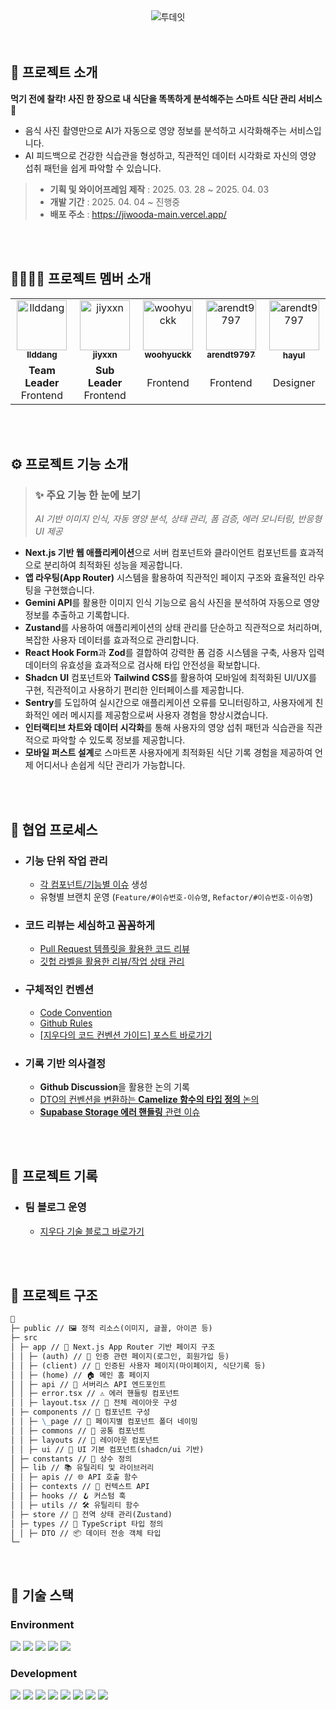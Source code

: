 <div align="center">
  <img alt="투데잇" src="https://github.com/user-attachments/assets/e6e42c1e-b10e-43fe-bdfd-9ba4535c10e0" />
</div>

<br>
<br>

## 💬 프로젝트 소개

**먹기 전에 찰칵! 사진 한 장으로 내 식단을 똑똑하게 분석해주는 스마트 식단 관리 서비스 🥙**
<br>

- 음식 사진 촬영만으로 AI가 자동으로 영양 정보를 분석하고 시각화해주는 서비스입니다.
- AI 피드백으로 건강한 식습관을 형성하고, 직관적인 데이터 시각화로 자신의 영양 섭취 패턴을 쉽게 파악할 수 있습니다.

> - **기획 및 와이어프레임 제작** : 2025. 03. 28 ~ 2025. 04. 03
> - **개발 기간** : 2025. 04. 04 ~ 진행중
> - **배포 주소** : https://jiwooda-main.vercel.app/

<br />
<br />

## 👩‍👩‍👧‍👧 프로젝트 멤버 소개

<table>
  <tbody>
    <tr>
      <td align="center">
        <a href="https://github.com/llddang">
        <img src="https://github.com/llddang.png" width="80" alt="llddang"/>
        <br />
        <sub><b>llddang</b></sub>
        </a>
        <br />
      </td>
      <td align="center">
        <a href="https://github.com/jiyxxn">
        <img src="https://github.com/jiyxxn.png" width="80" alt="jiyxxn"/>
        <br />
        <sub><b>jiyxxn</b></sub>
        </a>
        <br />
      </td>
      <td align="center">
        <a href="https://github.com/woohyuckk">
        <img src="https://github.com/woohyuckk.png" width="80" alt="woohyuckk"/>
        <br />
        <sub><b>woohyuckk</b></sub>
        </a>
        <br />
      </td>
      <td align="center">
        <a href="https://github.com/arendt9797">
        <img src="https://github.com/arendt9797.png" width="80" alt="arendt9797"/>
        <br />
        <sub><b>arendt9797</b></sub>
        </a>
        <br />
      </td>      
      <td align="center">
        <img src="https://github.com/user-attachments/assets/8a8cdbaa-d65c-442c-82d1-b316eaedbc1a" width="80" alt="arendt9797"/>
        <br />
        <sub><b>hayul</b></sub>
        <br />
      </td>        
    </tr>
    <tr>
      <td width="300px" align="center">
        <b>Team Leader</b>
        <br>Frontend
      </td>
      <td width="300px" align="center">
        <b>Sub Leader</b>
        <br>Frontend
      </td>
      <td width="300px" align="center">
        Frontend
      </td>
      <td width="300px" align="center">
        Frontend
      </td>
      <td width="300px" align="center">
        Designer
      </td>
    </tr>
  </tbody>
</table>

<br />
<br />

## ⚙ 프로젝트 기능 소개

> ### ✨ 주요 기능 한 눈에 보기
>
> _AI 기반 이미지 인식, 자동 영양 분석, 상태 관리, 폼 검증, 에러 모니터링, 반응형 UI 제공_

- **Next.js 기반 웹 애플리케이션**으로 서버 컴포넌트와 클라이언트 컴포넌트를 효과적으로 분리하여 최적화된 성능을 제공합니다.
- **앱 라우팅(App Router)** 시스템을 활용하여 직관적인 페이지 구조와 효율적인 라우팅을 구현했습니다.
- **Gemini API**를 활용한 이미지 인식 기능으로 음식 사진을 분석하여 자동으로 영양 정보를 추출하고 기록합니다.
- **Zustand**를 사용하여 애플리케이션의 상태 관리를 단순하고 직관적으로 처리하며, 복잡한 사용자 데이터를 효과적으로 관리합니다.
- **React Hook Form**과 **Zod**를 결합하여 강력한 폼 검증 시스템을 구축, 사용자 입력 데이터의 유효성을 효과적으로 검사해 타입 안전성을 확보합니다.
- **Shadcn UI** 컴포넌트와 **Tailwind CSS**를 활용하여 모바일에 최적화된 UI/UX를 구현, 직관적이고 사용하기 편리한 인터페이스를 제공합니다.
- **Sentry**를 도입하여 실시간으로 애플리케이션 오류를 모니터링하고, 사용자에게 친화적인 에러 메시지를 제공함으로써 사용자 경험을 향상시켰습니다.
- **인터랙티브 차트와 데이터 시각화**를 통해 사용자의 영양 섭취 패턴과 식습관을 직관적으로 파악할 수 있도록 정보를 제공합니다.
- **모바일 퍼스트 설계**로 스마트폰 사용자에게 최적화된 식단 기록 경험을 제공하여 언제 어디서나 손쉽게 식단 관리가 가능합니다.

<br />
<br />

## 🔗 협업 프로세스

- ### 기능 단위 작업 관리
  - [각 컴포넌트/기능별 이슈](https://github.com/llddang/todayeat/issues) 생성
  - 유형별 브랜치 운영 (`Feature/#이슈번호-이슈명`, `Refactor/#이슈번호-이슈명`)
- ### 코드 리뷰는 세심하고 꼼꼼하게
  - [Pull Request 템플릿을 활용한 코드 리뷰](https://github.com/llddang/todayeat/tree/develop/.github)
  - [깃헙 라벨을 활용한 리뷰/작업 상태 관리](https://github.com/llddang/todayeat/pulls?q=)
- ### 구체적인 컨벤션
  - [Code Convention](https://www.notion.so/teamsparta/Code-Convention-1c32dc3ef5148106bb1be6d18d482b0c)
  - [Github Rules](https://www.notion.so/teamsparta/Github-Rules-1c32dc3ef514812fac8dc7131fb6a190)
  - [[지우다의 코드 컨벤션 가이드] 포스트 바로가기](https://jiwooda.palms.blog/1-code-convention)
- ### 기록 기반 의사결정
  - **Github Discussion**을 활용한 논의 기록
  - [DTO의 컨벤션을 변환하는 **Camelize 함수의 타입 정의** 논의](https://github.com/llddang/todayeat/discussions/6)
  - [**Supabase Storage 에러 핸들링** 관련 이슈](https://github.com/llddang/todayeat/discussions/8)

<br><br>

## 💌 프로젝트 기록

- ### 팀 블로그 운영
  - [지우다 기술 블로그 바로가기](https://jiwooda.palms.blog/)

<br />
<br />

## 📁 프로젝트 구조

```markdown
📁
├─ public // 🖼 정적 리소스(이미지, 글꼴, 아이콘 등)
├─ src
│ ├─ app // 🧩 Next.js App Router 기반 페이지 구조
│ │ ├─ (auth) // 🔐 인증 관련 페이지(로그인, 회원가입 등)
│ │ ├─ (client) // 👤 인증된 사용자 페이지(마이페이지, 식단기록 등)
│ │ ├─ (home) // 🏠 메인 홈 페이지
│ │ ├─ api // 🚀 서버리스 API 엔드포인트
│ │ ├─ error.tsx // ⚠️ 에러 핸들링 컴포넌트
│ │ ├─ layout.tsx // 📐 전체 레이아웃 구성
│ ├─ components // 🧱 컴포넌트 구성
│ │ ├─ \_page // 📄 페이지별 컴포넌트 폴더 네이밍
│ │ ├─ commons // 🔄 공통 컴포넌트
│ │ ├─ layouts // 📏 레이아웃 컴포넌트
│ │ ├─ ui // 🎨 UI 기본 컴포넌트(shadcn/ui 기반)
│ ├─ constants // 📌 상수 정의
│ ├─ lib // 📚 유틸리티 및 라이브러리
│ │ ├─ apis // 🌐 API 호출 함수
│ │ ├─ contexts // 🔄 컨텍스트 API
│ │ ├─ hooks // 🪝 커스텀 훅
│ │ ├─ utils // 🛠️ 유틸리티 함수
│ ├─ store // 🏪 전역 상태 관리(Zustand)
│ ├─ types // 📝 TypeScript 타입 정의
│ │ ├─ DTO // 📦 데이터 전송 객체 타입
└─
```

<br />

## 🧶 기술 스택

<div align="left">

### Environment

<img src="https://img.shields.io/badge/Git-F05032?style=for-the-badge&logo=git&logoColor=white" />
<img src="https://img.shields.io/badge/GitHub-181717?style=for-the-badge&logo=github&logoColor=white" />
<img src="https://img.shields.io/badge/sentry-362D59?style=for-the-badge&amp;logo=sentry&amp;logoColor=white">
<img src="https://img.shields.io/badge/githubactions-2088FF?style=for-the-badge&amp;logo=githubactions&amp;logoColor=white">
<img src="https://img.shields.io/badge/vercel-000000?style=for-the-badge&amp;logo=vercel&amp;logoColor=white">
<br>

### Development

<img src="https://img.shields.io/badge/Next.js-000000?style=for-the-badge&logo=Next.js&logoColor=white"/>
<img src="https://img.shields.io/badge/Typescript-3178C6?style=for-the-badge&amp;logo=Typescript&amp;logoColor=white">
<img src="https://img.shields.io/badge/Zustand-82612C?style=for-the-badge&logo=&logoColor=white">      
<img src="https://img.shields.io/badge/tailwindcss-1daabb.svg?style=for-the-badge&logo=tailwind-css&logoColor=white" />
<img src="https://img.shields.io/badge/Supabase-3FCF8E?style=for-the-badge&amp;logo=Supabase&amp;logoColor=white">
<img src="https://img.shields.io/badge/shadcnui-000000?style=for-the-badge&amp;logo=ShadcnUi&amp;logoColor=white">
<img src="https://img.shields.io/badge/zod-3E67B1?style=for-the-badge&amp;logo=zod&amp;logoColor=white">
<img src="https://img.shields.io/badge/reacthookform-EC5990?style=for-the-badge&amp;logo=reacthookform&amp;logoColor=white">

</div>

<br />
<br />
